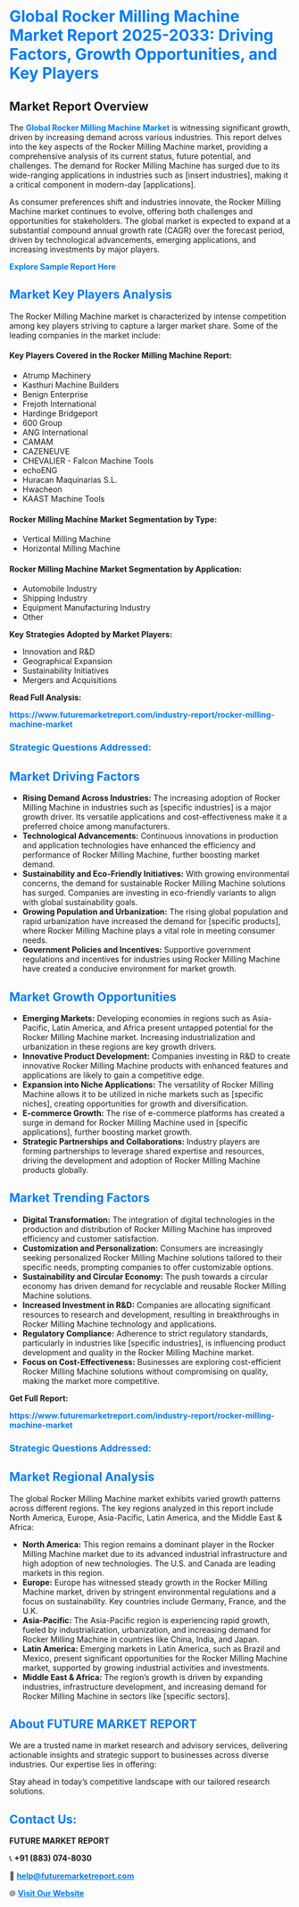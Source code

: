 <h1 style="color: #007BFF;">Global Rocker Milling Machine Market Report 2025-2033: Driving Factors, Growth Opportunities, and Key Players</h1>

<section id="overview">
<h2>Market Report Overview</h2>
<p>The <a href="https://www.futuremarketreport.com/industry-report/rocker-milling-machine-market" style="color: #007BFF; text-decoration: none;"><strong>Global Rocker Milling Machine Market</strong></a> is witnessing significant growth, driven by increasing demand across various industries. This report delves into the key aspects of the Rocker Milling Machine market, providing a comprehensive analysis of its current status, future potential, and challenges. The demand for Rocker Milling Machine has surged due to its wide-ranging applications in industries such as [insert industries], making it a critical component in modern-day [applications].</p>
<p>As consumer preferences shift and industries innovate, the Rocker Milling Machine market continues to evolve, offering both challenges and opportunities for stakeholders. The global market is expected to expand at a substantial compound annual growth rate (CAGR) over the forecast period, driven by technological advancements, emerging applications, and increasing investments by major players.</p>
</section>

<section id="overview">
<p><a href="https://www.futuremarketreport.com/request-sample/reportId=89577" style="color: #007BFF; text-decoration: none;"><strong>Explore Sample Report Here</strong></a></p>
</section>

<section id="key-players">
<h2 style="color: #007BFF;">Market Key Players Analysis</h2>
<p>The Rocker Milling Machine market is characterized by intense competition among key players striving to capture a larger market share. Some of the leading companies in the market include:</p>
<h4>Key Players Covered in the Rocker Milling Machine Report:</h4>
<ul><li>Atrump Machinery</li><li>Kasthuri Machine Builders</li><li>Benign Enterprise</li><li>Frejoth International</li><li>Hardinge Bridgeport</li><li>600 Group</li><li>ANG International</li><li>CAMAM</li><li>CAZENEUVE</li><li>CHEVALIER - Falcon Machine Tools</li><li>echoENG</li><li>Huracan Maquinarias S.L.</li><li>Hwacheon</li><li>KAAST Machine Tools</li></ul>
<h4>Rocker Milling Machine Market Segmentation by Type:</h4>
<ul><li>Vertical Milling Machine</li><li>Horizontal Milling Machine</li></ul>

<h4>Rocker Milling Machine Market Segmentation by Application:</h4>
<ul><li>Automobile Industry</li><li>Shipping Industry</li><li>Equipment Manufacturing Industry</li><li>Other</li></ul>
<p><strong>Key Strategies Adopted by Market Players:</strong></p>
<ul>
<li>Innovation and R&D</li>
<li>Geographical Expansion</li>
<li>Sustainability Initiatives</li>
<li>Mergers and Acquisitions</li>
</ul>
</section>

<section>
<p><strong>Read Full Analysis: </strong></p><a href="https://www.futuremarketreport.com/industry-report/rocker-milling-machine-market" style="color: #007BFF; text-decoration: none;"><strong>https://www.futuremarketreport.com/industry-report/rocker-milling-machine-market</strong></a>
<h3 style="color: #007BFF;">Strategic Questions Addressed:</h3>
</section>

<section id="driving-factors">
<h2 style="color: #007BFF;">Market Driving Factors</h2>
<ul>
<li><strong>Rising Demand Across Industries:</strong> The increasing adoption of Rocker Milling Machine in industries such as [specific industries] is a major growth driver. Its versatile applications and cost-effectiveness make it a preferred choice among manufacturers.</li>
<li><strong>Technological Advancements:</strong> Continuous innovations in production and application technologies have enhanced the efficiency and performance of Rocker Milling Machine, further boosting market demand.</li>
<li><strong>Sustainability and Eco-Friendly Initiatives:</strong> With growing environmental concerns, the demand for sustainable Rocker Milling Machine solutions has surged. Companies are investing in eco-friendly variants to align with global sustainability goals.</li>
<li><strong>Growing Population and Urbanization:</strong> The rising global population and rapid urbanization have increased the demand for [specific products], where Rocker Milling Machine plays a vital role in meeting consumer needs.</li>
<li><strong>Government Policies and Incentives:</strong> Supportive government regulations and incentives for industries using Rocker Milling Machine have created a conducive environment for market growth.</li>
</ul>
</section>

<section id="growth-opportunities">
<h2 style="color: #007BFF;">Market Growth Opportunities</h2>
<ul>
<li><strong>Emerging Markets:</strong> Developing economies in regions such as Asia-Pacific, Latin America, and Africa present untapped potential for the Rocker Milling Machine market. Increasing industrialization and urbanization in these regions are key growth drivers.</li>
<li><strong>Innovative Product Development:</strong> Companies investing in R&D to create innovative Rocker Milling Machine products with enhanced features and applications are likely to gain a competitive edge.</li>
<li><strong>Expansion into Niche Applications:</strong> The versatility of Rocker Milling Machine allows it to be utilized in niche markets such as [specific niches], creating opportunities for growth and diversification.</li>
<li><strong>E-commerce Growth:</strong> The rise of e-commerce platforms has created a surge in demand for Rocker Milling Machine used in [specific applications], further boosting market growth.</li>
<li><strong>Strategic Partnerships and Collaborations:</strong> Industry players are forming partnerships to leverage shared expertise and resources, driving the development and adoption of Rocker Milling Machine products globally.</li>
</ul>
</section>

<section id="trending-factors">
<h2 style="color: #007BFF;">Market Trending Factors</h2>
<ul>
<li><strong>Digital Transformation:</strong> The integration of digital technologies in the production and distribution of Rocker Milling Machine has improved efficiency and customer satisfaction.</li>
<li><strong>Customization and Personalization:</strong> Consumers are increasingly seeking personalized Rocker Milling Machine solutions tailored to their specific needs, prompting companies to offer customizable options.</li>
<li><strong>Sustainability and Circular Economy:</strong> The push towards a circular economy has driven demand for recyclable and reusable Rocker Milling Machine solutions.</li>
<li><strong>Increased Investment in R&D:</strong> Companies are allocating significant resources to research and development, resulting in breakthroughs in Rocker Milling Machine technology and applications.</li>
<li><strong>Regulatory Compliance:</strong> Adherence to strict regulatory standards, particularly in industries like [specific industries], is influencing product development and quality in the Rocker Milling Machine market.</li>
<li><strong>Focus on Cost-Effectiveness:</strong> Businesses are exploring cost-efficient Rocker Milling Machine solutions without compromising on quality, making the market more competitive.</li>
</ul>
</section>

<section>
<p><strong>Get Full Report: </strong></p><a href="https://www.futuremarketreport.com/industry-report/rocker-milling-machine-market" style="color: #007BFF; text-decoration: none;"><strong>https://www.futuremarketreport.com/industry-report/rocker-milling-machine-market</strong></a>
<h3 style="color: #007BFF;">Strategic Questions Addressed:</h3>
</section>


<section id="regional-analysis">
<h2 style="color: #007BFF;">Market Regional Analysis</h2>
<p>The global Rocker Milling Machine market exhibits varied growth patterns across different regions. The key regions analyzed in this report include North America, Europe, Asia-Pacific, Latin America, and the Middle East & Africa:</p>
<ul>
<li><strong>North America:</strong> This region remains a dominant player in the Rocker Milling Machine market due to its advanced industrial infrastructure and high adoption of new technologies. The U.S. and Canada are leading markets in this region.</li>
<li><strong>Europe:</strong> Europe has witnessed steady growth in the Rocker Milling Machine market, driven by stringent environmental regulations and a focus on sustainability. Key countries include Germany, France, and the U.K.</li>
<li><strong>Asia-Pacific:</strong> The Asia-Pacific region is experiencing rapid growth, fueled by industrialization, urbanization, and increasing demand for Rocker Milling Machine in countries like China, India, and Japan.</li>
<li><strong>Latin America:</strong> Emerging markets in Latin America, such as Brazil and Mexico, present significant opportunities for the Rocker Milling Machine market, supported by growing industrial activities and investments.</li>
<li><strong>Middle East & Africa:</strong> The region’s growth is driven by expanding industries, infrastructure development, and increasing demand for Rocker Milling Machine in sectors like [specific sectors].</li>
</ul>
</section>

<footer>
<h2 style="color: #007BFF;">About FUTURE MARKET REPORT</h2>
<p>We are a trusted name in market research and advisory services, delivering actionable insights and strategic support to businesses across diverse industries. Our expertise lies in offering:</p>

<p>Stay ahead in today’s competitive landscape with our tailored research solutions.</p>

<h2 style="color: #007BFF;">Contact Us:</h2>
<p><strong>FUTURE MARKET REPORT</strong></p>
<p>📞 <strong>+91 (883) 074-8030</strong></p>
<p>📧 <strong><a href="mailto:help@futuremarketreport.com" style="color: #007BFF;">help@futuremarketreport.com</a></strong></p>
<p>🌐 <strong><a href="https://www.futuremarketreport.com/" style="color: #007BFF;">Visit Our Website</a></strong></p>
</footer>